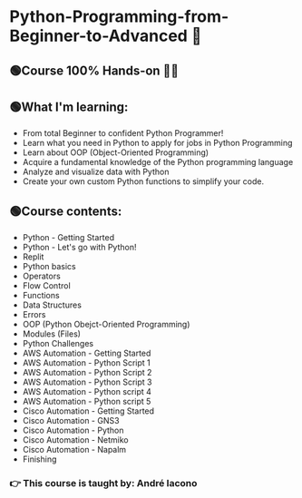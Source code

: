 # Python-Programming-from-Beginner-to-Advanced 🚀
## 🟢Course 100% Hands-on 👨‍💻

## 🟢What I'm learning: 

   * From total Beginner to confident Python Programmer!
   * Learn what you need in Python to apply for jobs in Python Programming
   * Learn about OOP (Object-Oriented Programming)
   * Acquire a fundamental knowledge of the Python programming language
   * Analyze and visualize data with Python
   * Create your own custom Python functions to simplify your code.
   
## 🟢Course contents: 
    
   * Python - Getting Started
   * Python - Let's go with Python!
   * Replit
   * Python basics
   * Operators
   * Flow Control
   * Functions
   * Data Structures
   * Errors
   * OOP (Python Obejct-Oriented Programming)
   * Modules (Files)
   * Python Challenges
   * AWS Automation - Getting Started
   * AWS Automation - Python Script 1
   * AWS Automation - Python Script 2
   * AWS Automation - Python Script 3
   * AWS Automation - Python script 4
   * AWS Automation - Python script 5
   * Cisco Automation - Getting Started
   * Cisco Automation - GNS3
   * Cisco Automation - Python 
   * Cisco Automation - Netmiko
   * Cisco Automation - Napalm
   * Finishing 
   
### 👉 This course is taught by: André Iacono


